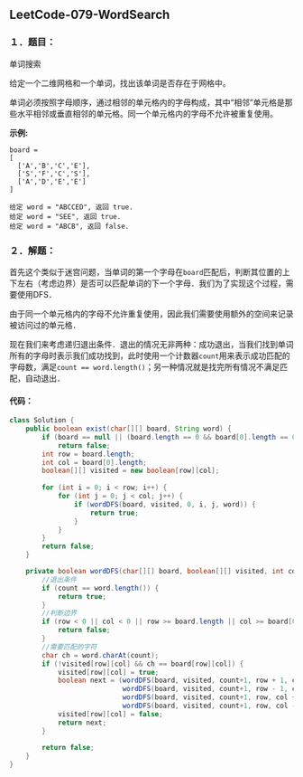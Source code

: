 ## LeetCode-079-WordSearch

### １．题目：

单词搜索

给定一个二维网格和一个单词，找出该单词是否存在于网格中。

单词必须按照字母顺序，通过相邻的单元格内的字母构成，其中“相邻”单元格是那些水平相邻或垂直相邻的单元格。同一个单元格内的字母不允许被重复使用。

**示例:**

```
board =
[
  ['A','B','C','E'],
  ['S','F','C','S'],
  ['A','D','E','E']
]

给定 word = "ABCCED", 返回 true.
给定 word = "SEE", 返回 true.
给定 word = "ABCB", 返回 false.
```

### ２．解题：

​	首先这个类似于迷宫问题，当单词的第一个字母在`board`匹配后，判断其位置的上下左右（考虑边界）是否可以匹配单词的下一个字母．我们为了实现这个过程，需要使用DFS．

​	由于同一个单元格内的字母不允许重复使用，因此我们需要使用额外的空间来记录被访问过的单元格．

​	现在我们来考虑递归退出条件．退出的情况无非两种：成功退出，当我们找到单词所有的字母时表示我们成功找到，此时使用一个计数器`count`用来表示成功匹配的字母数，满足`count == word.length()`；另一种情况就是找完所有情况不满足匹配，自动退出．

#### 	代码：

```java
class Solution {
    public boolean exist(char[][] board, String word) {
        if (board == null || (board.length == 0 && board[0].length == 0))
            return false;
        int row = board.length;
        int col = board[0].length;
        boolean[][] visited = new boolean[row][col];
		
        for (int i = 0; i < row; i++) {
            for (int j = 0; j < col; j++) {
                if (wordDFS(board, visited, 0, i, j, word)) {
                    return true;
                }
            }
        }
        return false;
    }

    private boolean wordDFS(char[][] board, boolean[][] visited, int count, int row, int col, String word) {
        //退出条件
        if (count == word.length()) {
            return true;
        }
        //判断边界
        if (row < 0 || col < 0 || row >= board.length || col >= board[0].length) {
            return false;
        }
        //需要匹配的字符
        char ch = word.charAt(count);
        if (!visited[row][col] && ch == board[row][col]) {
            visited[row][col] = true;
            boolean next = (wordDFS(board, visited, count+1, row + 1, col, word) ||
                            wordDFS(board, visited, count+1, row - 1, col, word) ||
                            wordDFS(board, visited, count+1, row, col + 1, word) ||
                            wordDFS(board, visited, count+1, row, col - 1, word));
            visited[row][col] = false;
            return next;
        }
        
        return false;
    }
}
```

